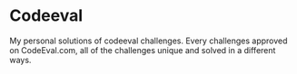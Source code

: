 Codeeval
========

My personal solutions of codeeval challenges. Every challenges approved on CodeEval.com, all of the challenges unique and solved in a different ways.
